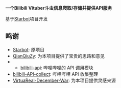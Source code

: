 


**一个Bilibili Vituber斗虫信息爬取/存储并提供API服务**

基于[Starbot](https://github.com/MoyuScript/bilibili-api)项目开发




## 鸣谢
* [Starbot](https://github.com/MoyuScript/bilibili-api): 原项目
* [QianQiuZy](https://github.com/QianQiuZy): 为本项目提供了宝贵的思路和意见
* * [bilibili-api](https://github.com/MoyuScript/bilibili-api): 哔哩哔哩的 API 调用模块
* [bilibili-API-collect](https://github.com/SocialSisterYi/bilibili-API-collect): 哔哩哔哩 API 收集整理
* [VirtuaReal-December-War](https://github.com/ww140142/VirtuaReal-December-War): 为本项目提供灵感来源




